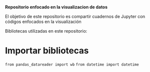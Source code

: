 **Repositorio enfocado en la visualizacion de datos**

El objetivo de este repositorio es compartir cuadernos de Jupyter con códigos enfocados en la visualización

Bibliotecas utilizadas en este repositorio:

# Importar bibliotecas
`from pandas_datareader import wb`
`from datetime import datetime`

